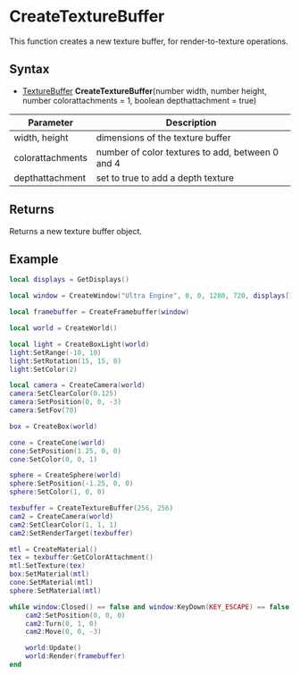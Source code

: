 # CreateTextureBuffer

This function creates a new texture buffer, for render-to-texture operations.

## Syntax

- [TextureBuffer](TextureBuffer.md) **CreateTextureBuffer**(number width, number height, number colorattachments = 1, boolean depthattachment = true)

| Parameter | Description |
|---|---|
| width, height | dimensions of the texture buffer |
| colorattachments | number of color textures to add, between 0 and 4 |
| depthattachment | set to true to add a depth texture |

## Returns

Returns a new texture buffer object.

## Example

```lua
local displays = GetDisplays()

local window = CreateWindow("Ultra Engine", 0, 0, 1280, 720, displays[1], WINDOW_CENTER | WINDOW_TITLEBAR)

local framebuffer = CreateFramebuffer(window)

local world = CreateWorld()

local light = CreateBoxLight(world)
light:SetRange(-10, 10)
light:SetRotation(15, 15, 0)
light:SetColor(2)

local camera = CreateCamera(world)
camera:SetClearColor(0.125)
camera:SetPosition(0, 0, -3)
camera:SetFov(70)

box = CreateBox(world)

cone = CreateCone(world)
cone:SetPosition(1.25, 0, 0)
cone:SetColor(0, 0, 1)

sphere = CreateSphere(world)
sphere:SetPosition(-1.25, 0, 0)
sphere:SetColor(1, 0, 0)

texbuffer = CreateTextureBuffer(256, 256)
cam2 = CreateCamera(world)
cam2:SetClearColor(1, 1, 1)
cam2:SetRenderTarget(texbuffer)

mtl = CreateMaterial()
tex = texbuffer:GetColorAttachment()
mtl:SetTexture(tex)
box:SetMaterial(mtl)
cone:SetMaterial(mtl)
sphere:SetMaterial(mtl)

while window:Closed() == false and window:KeyDown(KEY_ESCAPE) == false do
    cam2:SetPosition(0, 0, 0)
    cam2:Turn(0, 1, 0)
    cam2:Move(0, 0, -3)

    world:Update()
    world:Render(framebuffer)
end
```

